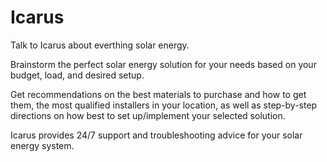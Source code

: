 # Icarus

Talk to Icarus about everthing solar energy.

Brainstorm the perfect solar energy solution for your needs based on your budget, load, and desired setup.

Get recommendations on the best materials to purchase and how to get them, the most qualified installers in your location, as well as step-by-step directions on how best to set up/implement your selected solution.

Icarus provides 24/7 support and troubleshooting advice for your solar energy system. 

